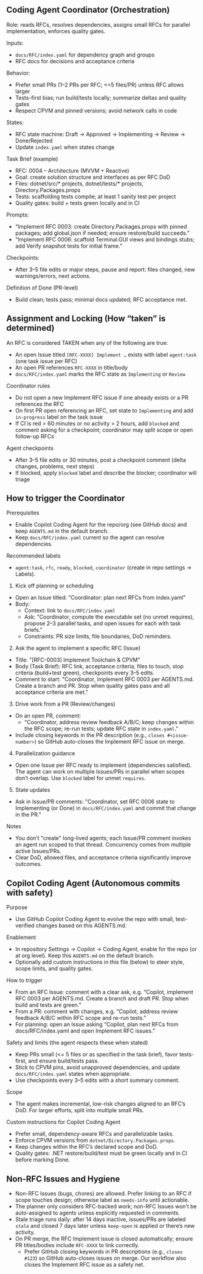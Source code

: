 ## Coding Agent Coordinator (Orchestration)

Role: reads RFCs, resolves dependencies, assigns small RFCs for parallel implementation, enforces quality gates.

Inputs:
- `docs/RFC/index.yaml` for dependency graph and groups
- RFC docs for decisions and acceptance criteria

Behavior:
- Prefer small PRs (1–2 PRs per RFC; <=5 files/PR) unless RFC allows larger
- Tests-first bias; run build/tests locally; summarize deltas and quality gates
- Respect CPVM and pinned versions; avoid network calls in code

States:
- RFC state machine: Draft → Approved → Implementing → Review → Done/Rejected
- Update `index.yaml` when states change

Task Brief (example)
- RFC: 0004 – Architecture (MVVM + Reactive)
- Goal: create solution structure and interfaces as per RFC DoD
- Files: dotnet/src/* projects, dotnet/tests/* projects, Directory.Packages.props
- Tests: scaffolding tests compile; at least 1 sanity test per project
- Quality gates: build + tests green locally and in CI

Prompts:
- “Implement RFC 0003: create Directory.Packages.props with pinned packages; add global.json if needed; ensure restore/build succeeds.”
- “Implement RFC 0006: scaffold Terminal.GUI views and bindings stubs; add Verify snapshot tests for initial frame.”

Checkpoints:
- After 3–5 file edits or major steps, pause and report: files changed, new warnings/errors, next actions.

Definition of Done (PR-level)
- Build clean; tests pass; minimal docs updated; RFC acceptance met.

## Assignment and Locking (How “taken” is determined)

An RFC is considered TAKEN when any of the following are true:
- An open Issue titled `[RFC-XXXX] Implement …` exists with label `agent:task` (one task issue per RFC)
- An open PR references `RFC-XXXX` in title/body
- `docs/RFC/index.yaml` marks the RFC state as `Implementing` or `Review`

Coordinator rules
- Do not open a new Implement RFC issue if one already exists or a PR references the RFC
- On first PR open referencing an RFC, set state to `Implementing` and add `in-progress` label on the task issue
- If CI is red > 60 minutes or no activity > 2 hours, add `blocked` and comment asking for a checkpoint; coordinator may split scope or open follow-up RFCs

Agent checkpoints
- After 3–5 file edits or 30 minutes, post a checkpoint comment (delta changes, problems, next steps)
- If blocked, apply `blocked` label and describe the blocker; coordinator will triage

## How to trigger the Coordinator

Prerequisites
- Enable Copilot Coding Agent for the repo/org (see GitHub docs) and keep `AGENTS.md` in the default branch.
- Keep `docs/RFC/index.yaml` current so the agent can resolve dependencies.

Recommended labels
- `agent:task`, `rfc`, `ready`, `blocked`, `coordinator` (create in repo settings → Labels).

1) Kick off planning or scheduling
- Open an Issue titled: "Coordinator: plan next RFCs from index.yaml"
- Body:
	- Context: link to `docs/RFC/index.yaml`
	- Ask: "Coordinator, compute the executable set (no unmet requires), propose 2–3 parallel tasks, and open issues for each with task briefs."
	- Constraints: PR size limits, file boundaries, DoD reminders.

2) Ask the agent to implement a specific RFC (Issue)
- Title: "[RFC-0003] Implement Toolchain & CPVM"
- Body (Task Brief): RFC link, acceptance criteria, files to touch, stop criteria (build+test green), checkpoints every 3–5 edits.
- Comment to start: "Coordinator, implement RFC 0003 per AGENTS.md. Create a branch and PR. Stop when quality gates pass and all acceptance criteria are met."

3) Drive work from a PR (Review/changes)
- On an open PR, comment:
	- "Coordinator, address review feedback A/B/C; keep changes within the RFC scope; re-run tests; update RFC state in `index.yaml`."
 - Include closing keywords in the PR description (e.g., `closes #<issue-number>`) so GitHub auto-closes the Implement RFC issue on merge.

4) Parallelization guidance
- Open one Issue per RFC ready to implement (dependencies satisfied). The agent can work on multiple Issues/PRs in parallel when scopes don’t overlap. Use `blocked` label for unmet `requires`.

5) State updates
- Ask in Issue/PR comments: "Coordinator, set RFC 0006 state to Implementing (or Done) in `docs/RFC/index.yaml` and commit that change in the PR."

Notes
- You don’t "create" long-lived agents; each Issue/PR comment invokes an agent run scoped to that thread. Concurrency comes from multiple active Issues/PRs.
- Clear DoD, allowed files, and acceptance criteria significantly improve outcomes.

## Copilot Coding Agent (Autonomous commits with safety)

Purpose
- Use GitHub Copilot Coding Agent to evolve the repo with small, test-verified changes based on this AGENTS.md.

Enablement
- In repository Settings → Copilot → Coding Agent, enable for the repo (or at org level). Keep this `AGENTS.md` on the default branch.
- Optionally add custom instructions in this file (below) to steer style, scope limits, and quality gates.

How to trigger
- From an RFC Issue: comment with a clear ask, e.g. “Copilot, implement RFC 0003 per AGENTS.md. Create a branch and draft PR. Stop when build and tests are green.”
- From a PR: comment with changes, e.g. “Copilot, address review feedback A/B/C within RFC scope and re-run tests.”
- For planning: open an Issue asking “Copilot, plan next RFCs from docs/RFC/index.yaml and open Implement RFC issues.”

Safety and limits (the agent respects these when stated)
- Keep PRs small (<= 5 files or as specified in the task brief), favor tests-first, and ensure build/tests pass.
- Stick to CPVM pins, avoid unapproved dependencies, and update `docs/RFC/index.yaml` states when appropriate.
- Use checkpoints every 3–5 edits with a short summary comment.

Scope
- The agent makes incremental, low-risk changes aligned to an RFC’s DoD. For larger efforts, split into multiple small PRs.

Custom instructions for Copilot Coding Agent
- Prefer small, dependency-aware RFCs and parallelizable tasks.
- Enforce CPVM versions from `dotnet/Directory.Packages.props`.
- Keep changes within the RFC’s declared scope and DoD.
- Quality gates: .NET restore/build/test must be green locally and in CI before marking Done.

## Non-RFC Issues and Hygiene

- Non-RFC Issues (bugs, chores) are allowed. Prefer linking to an RFC if scope touches design; otherwise label as `needs-info` until actionable.
- The planner only considers RFC-backed work; non-RFC Issues won’t be auto-assigned to agents unless explicitly requested in comments.
- Stale triage runs daily: after 14 days inactive, issues/PRs are labeled `stale` and closed 7 days later unless `keep-open` is applied or there’s new activity.
- On PR merge, the RFC Implement issue is closed automatically; ensure PR titles/bodies include `RFC-XXXX` to link correctly.
	- Prefer GitHub closing keywords in PR descriptions (e.g., `closes #123`) so GitHub auto-closes issues on merge. Our workflow also closes the Implement RFC issue as a safety net.
